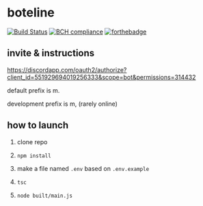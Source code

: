 # boteline

[![Build Status](https://travis-ci.com/oatmealine/boteline.svg?branch=master)](https://travis-ci.com/oatmealine/boteline) [![BCH compliance](https://bettercodehub.com/edge/badge/oatmealine/boteline?branch=master)](https://bettercodehub.com/) [![forthebadge](https://forthebadge.com/images/badges/built-with-love.svg)](https://forthebadge.com)

## invite & instructions

https://discordapp.com/oauth2/authorize?client_id=551929694019256333&scope=bot&permissions=314432

default prefix is m.

development prefix is m, (rarely online)

## how to launch

1. clone repo

2. `npm install`

3. make a file named `.env` based on `.env.example`

4. `tsc`

5. `node built/main.js`